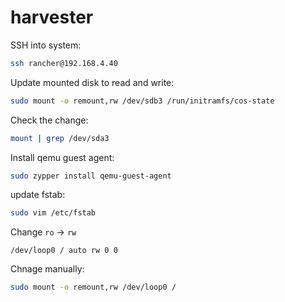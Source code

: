 # harvester

SSH into system:
```bash
ssh rancher@192.168.4.40
```

Update mounted disk to read and write:
```bash
sudo mount -o remount,rw /dev/sdb3 /run/initramfs/cos-state
```

Check the change:
```bash
mount | grep /dev/sda3
```

Install qemu guest agent:
```bash
sudo zypper install qemu-guest-agent
```

update fstab:
```bash
sudo vim /etc/fstab
```

Change `ro` -> `rw`
```
/dev/loop0 / auto rw 0 0
```

Chnage manually:
```bash
sudo mount -o remount,rw /dev/loop0 /
```

